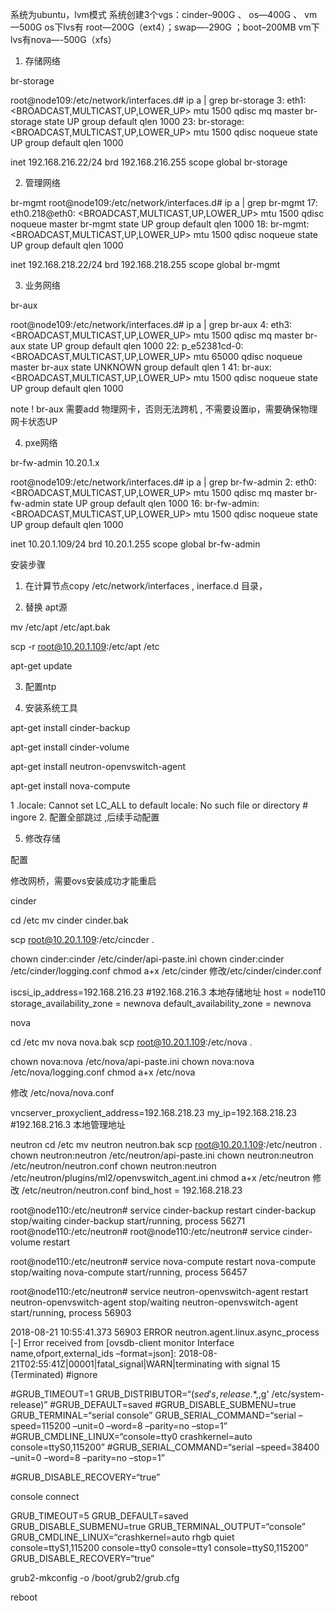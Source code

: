 系统为ubuntu，lvm模式 系统创建3个vgs：cinder–900G 、 os—400G 、 vm—500G os下lvs有 root—200G（ext4）；swap—-290G ；boot–200MB vm下lvs有nova—-500G（xfs）

1. 存储网络

br-storage

root@node109:/etc/network/interfaces.d# ip a | grep br-storage 3: eth1: <BROADCAST,MULTICAST,UP,LOWER_UP> mtu 1500 qdisc mq master br-storage state UP group default qlen 1000 23: br-storage: <BROADCAST,MULTICAST,UP,LOWER_UP> mtu 1500 qdisc noqueue state UP group default qlen 1000  

inet 192.168.216.22/24 brd 192.168.216.255 scope global br-storage

2. 管理网络

br-mgmt
root@node109:/etc/network/interfaces.d# ip a | grep br-mgmt 17: eth0.218@eth0: <BROADCAST,MULTICAST,UP,LOWER_UP> mtu 1500 qdisc noqueue master br-mgmt state UP group default qlen 1000 18: br-mgmt: <BROADCAST,MULTICAST,UP,LOWER_UP> mtu 1500 qdisc noqueue state UP group default qlen 1000

inet 192.168.218.22/24 brd 192.168.218.255 scope global br-mgmt


3. 业务网络

br-aux

root@node109:/etc/network/interfaces.d# ip a | grep br-aux 4: eth3: <BROADCAST,MULTICAST,UP,LOWER_UP> mtu 1500 qdisc mq master br-aux state UP group default qlen 1000 22: p_e52381cd-0: <BROADCAST,MULTICAST,UP,LOWER_UP> mtu 65000 qdisc noqueue master br-aux state UNKNOWN group default qlen 1 41: br-aux: <BROADCAST,MULTICAST,UP,LOWER_UP> mtu 1500 qdisc noqueue state UP group default qlen 1000

note ! br-aux 需要add 物理网卡，否则无法跨机 , 不需要设置ip，需要确保物理网卡状态UP

4. pxe网络

br-fw-admin	10.20.1.x

root@node109:/etc/network/interfaces.d# ip a | grep br-fw-admin 2: eth0: <BROADCAST,MULTICAST,UP,LOWER_UP> mtu 1500 qdisc mq master br-fw-admin state UP group default qlen 1000 16: br-fw-admin: <BROADCAST,MULTICAST,UP,LOWER_UP> mtu 1500 qdisc noqueue state UP group default qlen 1000

  inet 10.20.1.109/24 brd 10.20.1.255 scope global br-fw-admin

安装步骤
1. 在计算节点copy /etc/network/interfaces , inerface.d 目录，

2. 替换 apt源

mv /etc/apt /etc/apt.bak

scp -r root@10.20.1.109:/etc/apt /etc

apt-get update

3. 配置ntp

4. 安装系统工具

apt-get install cinder-backup

apt-get install cinder-volume

apt-get install neutron-openvswitch-agent

apt-get install nova-compute

1 .locale: Cannot set LC_ALL to default locale: No such file or directory # ingore 2. 配置全部跳过 ,后续手动配置

5. 修改存储

配置

修改网桥，需要ovs安装成功才能重启

cinder

cd /etc mv cinder cinder.bak

scp root@10.20.1.109:/etc/cincder .

chown cinder:cinder /etc/cinder/api-paste.ini chown cinder:cinder /etc/cinder/logging.conf chmod a+x /etc/cinder 修改/etc/cinder/cinder.conf

iscsi_ip_address=192.168.216.23 #192.168.216.3 本地存储地址 host = node110 storage_availability_zone = newnova default_availability_zone = newnova

nova

cd /etc mv nova nova.bak scp root@10.20.1.109:/etc/nova .

chown nova:nova /etc/nova/api-paste.ini chown nova:nova /etc/nova/logging.conf chmod a+x /etc/nova

修改 /etc/nova/nova.conf

vncserver_proxyclient_address=192.168.218.23 my_ip=192.168.218.23 #192.168.216.3 本地管理地址

neutron cd /etc mv neutron neutron.bak scp root@10.20.1.109:/etc/neutron . chown neutron:neutron /etc/neutron/api-paste.ini chown neutron:neutron /etc/neutron/neutron.conf chown neutron:neutron /etc/neutron/plugins/ml2/openvswitch_agent.ini chmod a+x /etc/neutron 修改 /etc/neutron/neutron.conf bind_host = 192.168.218.23

root@node110:/etc/neutron# service cinder-backup restart cinder-backup stop/waiting cinder-backup start/running, process 56271 root@node110:/etc/neutron# root@node110:/etc/neutron# service cinder-volume restart

root@node110:/etc/neutron# service nova-compute restart nova-compute stop/waiting nova-compute start/running, process 56457

root@node110:/etc/neutron# service neutron-openvswitch-agent restart neutron-openvswitch-agent stop/waiting neutron-openvswitch-agent start/running, process 56903

2018-08-21 10:55:41.373 56903 ERROR neutron.agent.linux.async_process [-] Error received from [ovsdb-client monitor Interface name,ofport,external_ids –format=json]: 2018-08-21T02:55:41Z|00001|fatal_signal|WARN|terminating with signal 15 (Terminated) #ignore

#GRUB_TIMEOUT=1 GRUB_DISTRIBUTOR=“$(sed 's, release .*$,,g' /etc/system-release)” #GRUB_DEFAULT=saved #GRUB_DISABLE_SUBMENU=true GRUB_TERMINAL=“serial console” GRUB_SERIAL_COMMAND=“serial –speed=115200 –unit=0 –word=8 –parity=no –stop=1” #GRUB_CMDLINE_LINUX=“console=tty0 crashkernel=auto console=ttyS0,115200” #GRUB_SERIAL_COMMAND=“serial –speed=38400 –unit=0 –word=8 –parity=no –stop=1”

#GRUB_DISABLE_RECOVERY=“true”

console connect

GRUB_TIMEOUT=5 GRUB_DEFAULT=saved GRUB_DISABLE_SUBMENU=true GRUB_TERMINAL_OUTPUT=“console” GRUB_CMDLINE_LINUX=“crashkernel=auto rhgb quiet console=ttyS1,115200 console=tty0 console=tty1 console=ttyS0,115200” GRUB_DISABLE_RECOVERY=“true”

grub2-mkconfig -o /boot/grub2/grub.cfg

reboot